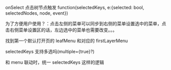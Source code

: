 onSelect 点击树节点触发 function(selectedKeys, e:{selected: bool, selectedNodes, node, event})

为了方便用户使用？：点击左侧的菜单可以同步到右侧的菜单设置选中的菜单，点击右侧菜单设置区的话，左边选中的菜单也需要改变。。。

找到第一个默认打开页的 leafMenu 和对应的 firstLayerMenu

selectedKeys 支持多选吗(multiple={true}?)

和 menu 联动时，统一 selectedKeys 这样的逻辑
